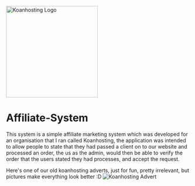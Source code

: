 <img src="http://www.koansystems.co.uk/img/Koanhosting/koanhostinglogo.jpg" style="width: 250px; height: auto;" title="Koanhosting Logo" alt="Koanhosting Logo" />

Affiliate-System
================

This system is a simple affiliate marketing system which was developed for an organisation that I ran called Koanhosting, the application was intended to allow people to state that they had passed a client on to our website and processed an order, the us as the admin, would then be able to verify the order that the users stated they had processes, and accept the request.

Here's one of our old koanhosting adverts, just for fun, pretty irrelevant, but pictures make everything look better :D
<img src="http://www.koansystems.co.uk/img/Koanhosting/koanhostingadvert.png" title="Koanhosting Advert" alt="Koanhosting Advert" />
